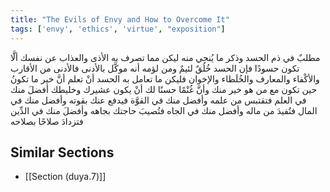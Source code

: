 ```yaml
---
title: "The Evils of Envy and How to Overcome It"
tags: ['envy', 'ethics', 'virtue', "exposition"]
---
```


 مطلبٌ في ذم الحسد وذكر ما يُنجي منه ليكن مما تصرف به الأذى والعذاب عن نفسك ألَّا تكون حسودًا  فإن الحسد خُلُقٌ لئيمٌ ومن لؤمه أنه موكَّل بالأدنى فالأدنى من الأقارب والأكْفاء والمعارف والخُلَطاء والإخوان  فليكن ما تعامل به الحسد أنْ تعلم أنَّ خير ما تكونُ حين تكون مع من هو خير منك وأنَّ غُنْمًا حسنًا لك أنْ يكون عشيرك وخليطك أفضلَ منك في العلم فتقتبس من علمه وأفضل منك في القوَّة فيدفع عنك بقوته وأفضل منك في المال فتُفيدَ من ماله وأفضل منك في الجاه فتُصيبَ حاجتك بجاهه وأفضلَ منك في الدِّين فتزدادَ صلاحًا بصلاحه

## Similar Sections
- [[Section (duya.7)]]

